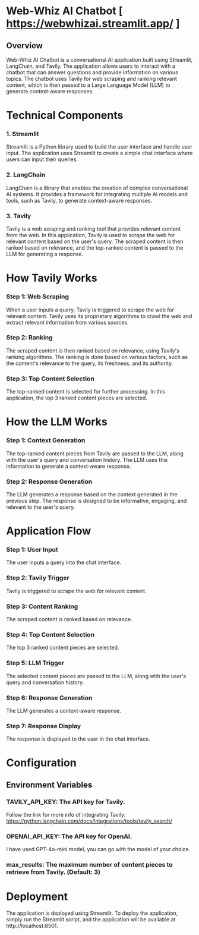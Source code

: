 # Web-Whiz AI Chatbot [ https://webwhizai.streamlit.app/ ]
## Overview
Web-Whiz AI Chatbot is a conversational AI application built using Streamlit, LangChain, and Tavily. The application allows users to interact with a chatbot that can answer questions and provide information on various topics. The chatbot uses Tavily for web scraping and ranking relevant content, which is then passed to a Large Language Model (LLM) to generate context-aware responses.
# Technical Components
### 1. Streamlit
Streamlit is a Python library used to build the user interface and handle user input. The application uses Streamlit to create a simple chat interface where users can input their queries.

### 2. LangChain
LangChain is a library that enables the creation of complex conversational AI systems. It provides a framework for integrating multiple AI models and tools, such as Tavily, to generate context-aware responses.

### 3. Tavily
Tavily is a web scraping and ranking tool that provides relevant content from the web. In this application, Tavily is used to scrape the web for relevant content based on the user's query. The scraped content is then ranked based on relevance, and the top-ranked content is passed to the LLM for generating a response.

# How Tavily Works
### Step 1: Web Scraping
When a user inputs a query, Tavily is triggered to scrape the web for relevant content. Tavily uses its proprietary algorithms to crawl the web and extract relevant information from various sources.

### Step 2: Ranking
The scraped content is then ranked based on relevance, using Tavily's ranking algorithms. The ranking is done based on various factors, such as the content's relevance to the query, its freshness, and its authority.

### Step 3: Top Content Selection
The top-ranked content is selected for further processing. In this application, the top 3 ranked content pieces are selected.

# How the LLM Works

### Step 1: Context Generation
The top-ranked content pieces from Tavily are passed to the LLM, along with the user's query and conversation history. The LLM uses this information to generate a context-aware response.

### Step 2: Response Generation
The LLM generates a response based on the context generated in the previous step. The response is designed to be informative, engaging, and relevant to the user's query.

# Application Flow

### Step 1: User Input
The user inputs a query into the chat interface.

### Step 2: Tavily Trigger
Tavily is triggered to scrape the web for relevant content.

### Step 3: Content Ranking
The scraped content is ranked based on relevance.

### Step 4: Top Content Selection
The top 3 ranked content pieces are selected.

### Step 5: LLM Trigger
The selected content pieces are passed to the LLM, along with the user's query and conversation history.

### Step 6: Response Generation
The LLM generates a context-aware response.

### Step 7: Response Display
The response is displayed to the user in the chat interface.

# Configuration
## Environment Variables
### TAVILY_API_KEY: The API key for Tavily.
Follow the link for more info of integrating Tavily: https://python.langchain.com/docs/integrations/tools/tavily_search/
### OPENAI_API_KEY: The API key for OpenAI.
I have used GPT-4o-mini model, you can go with the model of your choice.
### max_results: The maximum number of content pieces to retrieve from Tavily. (Default: 3)

# Deployment
The application is deployed using Streamlit. To deploy the application, simply run the Streamlit script, and the application will be available at http://localhost:8501. 
